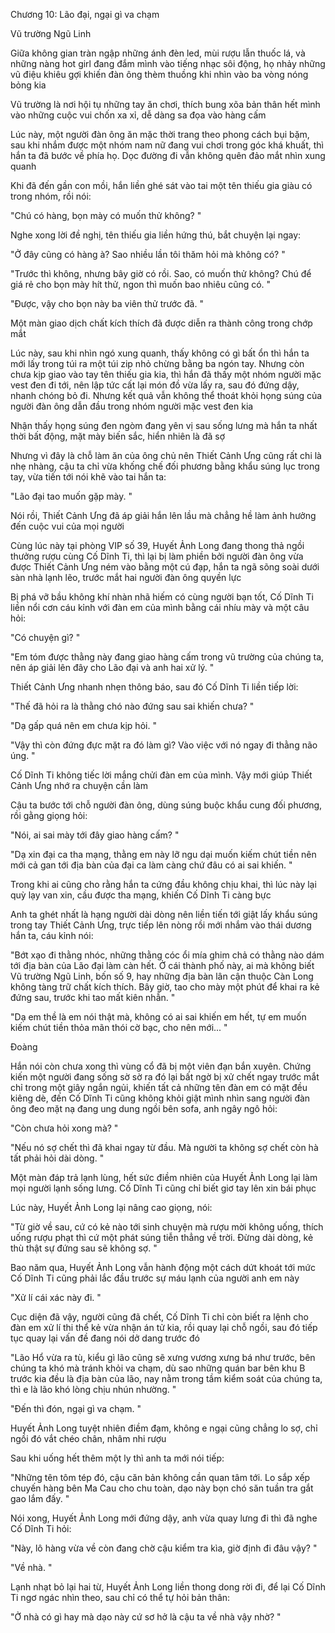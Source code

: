 




Chương 10: Lão đại, ngại gì va chạm

Vũ trường Ngũ Linh

Giữa không gian tràn ngập những ánh đèn led, mùi rượu lẫn thuốc lá, và những nàng hot girl đang đắm mình vào tiếng nhạc sôi động, họ nhảy những vũ điệu khiêu gợi khiến đàn ông thèm thuồng khi nhìn vào ba vòng nóng bỏng kia

Vũ trường là nơi hội tụ những tay ăn chơi, thích bung xõa bản thân hết mình vào những cuộc vui chốn xa xỉ, dễ dàng sa đọa vào hàng cấm

Lúc này, một người đàn ông ăn mặc thời trang theo phong cách bụi bặm, sau khi nhắm được một nhóm nam nữ đang vui chơi trong góc khá khuất, thì hắn ta đã bước về phía họ. Dọc đường đi vẫn không quên đảo mắt nhìn xung quanh

Khi đã đến gần con mồi, hắn liền ghé sát vào tai một tên thiếu gia giàu có trong nhóm, rồi nói:

"Chú có hàng, bọn mày có muốn thử không? "

Nghe xong lời đề nghị, tên thiếu gia liền hứng thú, bắt chuyện lại ngay:

"Ở đây cũng có hàng à? Sao nhiều lần tôi thăm hỏi mà không có? "

"Trước thì không, nhưng bây giờ có rồi. Sao, có muốn thử không? Chú để giá rẻ cho bọn mày hít thử, ngon thì muốn bao nhiêu cũng có. "

"Được, vậy cho bọn này ba viên thử trước đã. "

Một màn giao dịch chất kích thích đã được diễn ra thành công trong chớp mắt


Lúc này, sau khi nhìn ngó xung quanh, thấy không có gì bất ổn thì hắn ta mới lấy trong túi ra một túi zip nhỏ chừng bằng ba ngón tay. Nhưng còn chưa kịp giao vào tay tên thiếu gia kia, thì hắn đã thấy một nhóm người mặc vest đen đi tới, nên lập tức cất lại món đồ vừa lấy ra, sau đó đứng dậy, nhanh chóng bỏ đi. Nhưng kết quả vẫn không thể thoát khỏi họng súng của người đàn ông dẫn đầu trong nhóm người mặc vest đen kia

Nhận thấy họng súng đen ngòm đang yên vị sau sống lưng mà hắn ta nhất thời bất động, mặt mày biến sắc, hiển nhiên là đã sợ

Nhưng vì đây là chỗ làm ăn của ông chủ nên Thiết Cảnh Ưng cũng rất chi là nhẹ nhàng, cậu ta chỉ vừa khống chế đối phương bằng khẩu súng lục trong tay, vừa tiến tới nói khẽ vào tai hắn ta:

"Lão đại tao muốn gặp mày. "

Nói rồi, Thiết Cảnh Ưng đã áp giải hắn lên lầu mà chẳng hề làm ảnh hưởng đến cuộc vui của mọi người

Cùng lúc này tại phòng VIP số 39, Huyết Ảnh Long đang thong thả ngồi thưởng rượu cùng Cố Dĩnh Ti, thì lại bị làm phiền bởi người đàn ông vừa được Thiết Cảnh Ưng ném vào bằng một cú đạp, hắn ta ngã sõng soài dưới sàn nhà lạnh lẽo, trước mắt hai người đàn ông quyền lực

Bị phá vỡ bầu không khí nhàn nhã hiếm có cùng người bạn tốt, Cố Dĩnh Ti liền nổi cơn cáu kỉnh với đàn em của mình bằng cái nhíu mày và một câu hỏi:

"Có chuyện gì? "

"Em tóm được thằng này đang giao hàng cấm trong vũ trường của chúng ta, nên áp giải lên đây cho Lão đại và anh hai xử lý. "

Thiết Cảnh Ưng nhanh nhẹn thông báo, sau đó Cố Dĩnh Ti liền tiếp lời:

"Thế đã hỏi ra là thằng chó nào đứng sau sai khiến chưa? "

"Dạ gấp quá nên em chưa kịp hỏi. "

"Vậy thì còn đứng đực mặt ra đó làm gì? Vào việc với nó ngay đi thằng não úng. "

Cố Dĩnh Ti không tiếc lời mắng chửi đàn em của mình. Vậy mới giúp Thiết Cảnh Ưng nhớ ra chuyện cần làm

Cậu ta bước tới chỗ người đàn ông, dùng súng buộc khẩu cung đối phương, rồi gằng giọng hỏi:


"Nói, ai sai mày tới đây giao hàng cấm? "

"Dạ xin đại ca tha mạng, thằng em này lỡ ngu dại muốn kiếm chút tiền nên mới cả gan tới địa bàn của đại ca làm càng chứ đâu có ai sai khiến. "

Trong khi ai cũng cho rằng hắn ta cứng đầu không chịu khai, thì lúc này lại quỳ lạy van xin, cầu được tha mạng, khiến Cố Dĩnh Ti càng bực

Anh ta ghét nhất là hạng người dài dòng nên liền tiến tới giật lấy khẩu súng trong tay Thiết Cảnh Ưng, trực tiếp lên nòng rồi mới nhắm vào thái dương hắn ta, cáu kỉnh nói:

"Bớt xạo đi thằng nhóc, những thằng cóc ổi mía ghim chả có thằng nào dám tới địa bàn của Lão đại làm càn hết. Ở cái thành phố này, ai mà không biết Vũ trường Ngũ Linh, bốn số 9, hay những địa bàn lân cận thuộc Càn Long không tàng trữ chất kích thích. Bây giờ, tao cho mày một phút để khai ra kẻ đứng sau, trước khi tao mất kiên nhẫn. "

"Dạ em thề là em nói thật mà, không có ai sai khiến em hết, tự em muốn kiếm chút tiền thỏa mãn thói cờ bạc, cho nên mới... "

Đoàng

Hắn nói còn chưa xong thì vùng cổ đã bị một viên đạn bắn xuyên. Chứng kiến một người đang sống sờ sờ ra đó lại bất ngờ bị xử chết ngay trước mắt chỉ trong một giây ngắn ngủi, khiến tất cả những tên đàn em có mặt đều kiêng dè, đến Cố Dĩnh Ti cũng không khỏi giật mình nhìn sang người đàn ông đeo mặt nạ đang ung dung ngồi bên sofa, anh ngây ngô hỏi:

"Còn chưa hỏi xong mà? "

"Nếu nó sợ chết thì đã khai ngay từ đầu. Mà người ta không sợ chết còn hà tất phải hỏi dài dòng. "

Một màn đáp trả lạnh lùng, hết sức điềm nhiên của Huyết Ảnh Long lại làm mọi người lạnh sống lưng. Cố Dĩnh Ti cũng chỉ biết giơ tay lên xin bái phục

Lúc này, Huyết Ảnh Long lại nâng cao giọng, nói:

"Từ giờ về sau, cứ có kẻ nào tới sinh chuyện mà rượu mời không uống, thích uống rượu phạt thì cứ một phát súng tiễn thẳng về trời. Đừng dài dòng, kẻ thù thật sự đứng sau sẽ không sợ. "

Bao năm qua, Huyết Ảnh Long vẫn hành động một cách dứt khoát tới mức Cố Dĩnh Ti cũng phải lắc đầu trước sự máu lạnh của người anh em này

"Xử lí cái xác này đi. "


Cục diện đã vậy, người cũng đã chết, Cố Dĩnh Ti chỉ còn biết ra lệnh cho đàn em xử lí thi thể kẻ vừa nhận án tử kia, rồi quay lại chỗ ngồi, sau đó tiếp tục quay lại vấn đề đang nói dở dang trước đó

"Lão Hổ vừa ra tù, kiểu gì lão cũng sẽ xưng vương xưng bá như trước, bên chúng ta khó mà tránh khỏi va chạm, dù sao những quán bar bên khu B trước kia đều là địa bàn của lão, nay nằm trong tầm kiểm soát của chúng ta, thì e là lão khó lòng chịu nhún nhường. "

"Đến thì đón, ngại gì va chạm. "

Huyết Ảnh Long tuyệt nhiên điềm đạm, không e ngại cũng chẳng lo sợ, chỉ ngồi đó vắt chéo chân, nhâm nhi rượu

Sau khi uống hết thêm một ly thì anh ta mới nói tiếp:

"Những tên tôm tép đó, cậu căn bản không cần quan tâm tới. Lo sắp xếp chuyến hàng bên Ma Cau cho chu toàn, dạo này bọn chó săn tuần tra gắt gao lắm đấy. "

Nói xong, Huyết Ảnh Long mới đứng dậy, anh vừa quay lưng đi thì đã nghe Cố Dĩnh Ti hỏi:

"Này, lô hàng vừa về còn đang chờ cậu kiểm tra kìa, giờ định đi đâu vậy? "

"Về nhà. "

Lạnh nhạt bỏ lại hai từ, Huyết Ảnh Long liền thong dong rời đi, để lại Cố Dĩnh Ti ngơ ngác nhìn theo, sau chỉ có thể tự hỏi bản thân:

"Ở nhà có gì hay mà dạo này cứ sơ hở là cậu ta về nhà vậy nhờ? "





